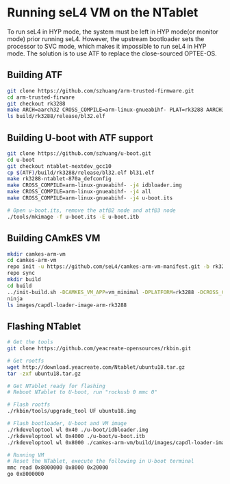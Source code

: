 # Running seL4 VM on the NTablet

To run seL4 in HYP mode, the system must be left in HYP mode(or monitor mode)
prior running seL4. However, the upstream bootloader sets the processor to SVC
mode, which makes it impossible to run seL4 in HYP mode. The solution is to use
ATF to replace the close-sourced OPTEE-OS.

## Building ATF

```bash
git clone https://github.com/szhuang/arm-trusted-firmware.git
cd arm-trusted-firware
git checkout rk3288
make ARCH=aarch32 CROSS_COMPILE=arm-linux-gnueabihf- PLAT=rk3288 AARCH32_SP=sp_min bl32
ls build/rk3288/release/bl32.elf
```

## Building U-boot with ATF support

```bash
git clone https://github.com/szhuang/u-boot.git
cd u-boot
git checkout ntablet-nextdev_gcc10
cp $(ATF)/build/rk3288/release/bl32.elf bl31.elf
make rk3288-ntablet-870a_defconfig
make CROSS_COMPILE=arm-linux-gnueabihf- -j4 idbloader.img
make CROSS_COMPILE=arm-linux-gnueabihf- -j4 all
make CROSS_COMPILE=arm-linux-gnueabihf- -j4 u-boot.its

# Open u-boot.its, remove the atf@2 node and atf@3 node
./tools/mkimage -f u-boot.its -E u-boot.itb
```

## Building CAmkES VM

```bash
mkdir camkes-arm-vm
cd camkes-arm-vm
repo init -u https://github.com/seL4/camkes-arm-vm-manifest.git -b rk3288
repo sync
mkdir build
cd build
../init-build.sh -DCAMKES_VM_APP=vm_minimal -DPLATFORM=rk3288 -DCROSS_COMPILER_PREFIX=arm-linux-gnueabihf-
ninja
ls images/capdl-loader-image-arm-rk3288
```

## Flashing NTablet

```bash
# Get the tools
git clone https://github.com/yeacreate-opensources/rkbin.git

# Get rootfs
wget http://download.yeacreate.com/Ntablet/ubuntu18.tar.gz
tar -zxf ubuntu18.tar.gz

# Get NTablet ready for flashing
# Reboot NTablet to U-boot, run "rockusb 0 mmc 0"

# Flash rootfs
./rkbin/tools/upgrade_tool UF ubuntu18.img

# Flash bootloader, U-boot and VM image
./rkdeveloptool wl 0x40 ./u-boot/idbloader.img
./rkdeveloptool wl 0x4000 ./u-boot/u-boot.itb
./rkdeveloptool wl 0x8000 ./camkes-arm-vm/build/images/capdl-loader-image-arm-rk3288

# Running VM
# Reset the NTablet, execute the following in U-boot terminal
mmc read 0x8000000 0x8000 0x20000
go 0x8000000
```

